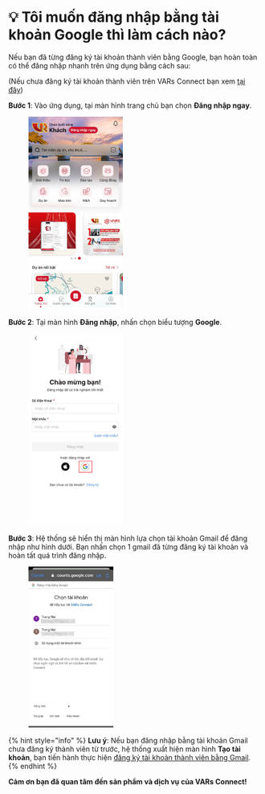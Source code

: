 # 💡 Tôi muốn đăng nhập bằng tài khoản Google thì làm cách nào?

Nếu bạn đã từng đăng ký tài khoản thành viên bằng Google, bạn hoàn toàn có thể đăng nhập nhanh trên ứng dụng bằng cách sau:&#x20;

(Nếu chưa đăng ký tài khoản thành viên trên VARs Connect bạn xem [tại đây](../huong-dan-su-dung/dang-ky-tai-khoan-tren-vars-connect.md))

**Bước 1**: Vào ứng dụng, tại màn hình trang chủ bạn chọn **Đăng nhập ngay**.

<figure><img src="../.gitbook/assets/image (135).png" alt="" width="188"><figcaption></figcaption></figure>

**Bước 2**: Tại màn hình **Đăng nhập**, nhấn chọn biểu tượng **Google**.

<figure><img src="../.gitbook/assets/image (822).png" alt="" width="188"><figcaption></figcaption></figure>

**Bước 3**: Hệ thống sẽ hiển thị màn hình lựa chọn tài khoản Gmail để đăng nhập như hình dưới. Bạn nhấn chọn 1 gmail đã từng đăng ký tài khoản và hoàn tất quá trình đăng nhập.

<figure><img src="../.gitbook/assets/image (225).png" alt="" width="169"><figcaption></figcaption></figure>

{% hint style="info" %}
**Lưu ý**: Nếu bạn đăng nhập bằng tài khoản Gmail chưa đăng ký thành viên từ trước, hệ thống xuất hiện màn hình **Tạo tài khoản**, bạn tiến hành thực hiện [đăng ký tài khoản thành viên bằng Gmail](../huong-dan-su-dung/dang-ky-tai-khoan-tren-vars-connect.md#2.-dang-ky-qua-tai-khoan-google).
{% endhint %}

&#x20;                                   **Cảm ơn bạn đã quan tâm đến sản phẩm và dịch vụ của VARs Connect!**
